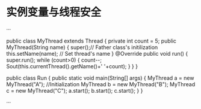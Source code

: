 实例变量与线程安全
============================

···

public class MyThread extends Thread 
{
    private int count = 5;
    public MyThread(String name)
    {
        super();// Father class's initilization
        this.setName(name); // Set thread's name
    }
    @Override
    public void run()
    {
        super.run();
        while (count>0)
        {
            count--;
            Sout(this.currentThread().getName()+'  '+count); 
        }
    }
}

public class Run
{
    public static void main(String[] args)
    {
        MyThread a = new MyThread("A");  //Initialization
        MyThread b = new MyThread("B");
        MyThread c = new MyThread("C");
        a.start();
        b.start();
        c.start();
    }
}

···




